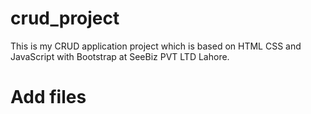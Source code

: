 # crud_project
This is my CRUD application project which is based on HTML CSS and JavaScript with Bootstrap at SeeBiz PVT LTD Lahore.

# Add files